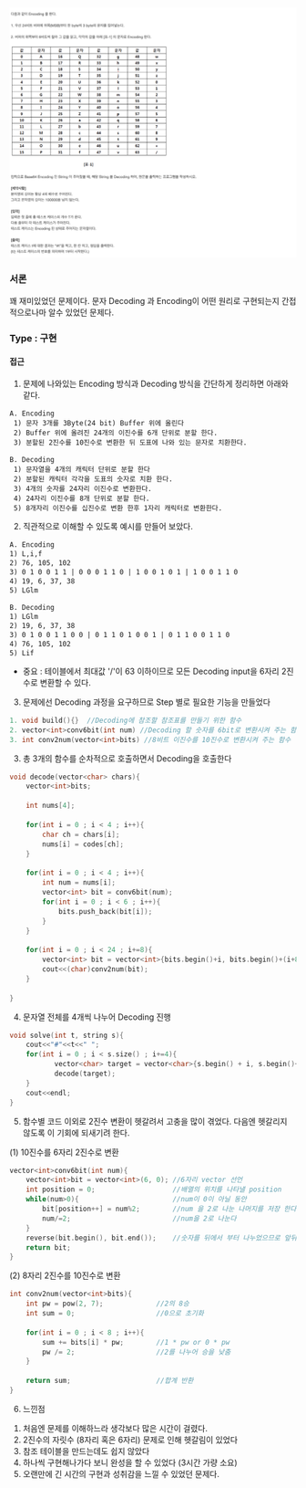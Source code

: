 ![Problem](https://github.com/seongjinkime/problem-solving/blob/master/images/s_1928.png)

### 서론
꽤 재미있었던 문제이다. 문자 Decoding 과 Encoding이 어떤 원리로 구현되는지 간접적으로나마 알수 있었던 문제다.

### Type : 구현

#### 접근
1. 문제에 나와있는 Encoding 방식과 Decoding 방식을 간단하게 정리하면 아래와 같다.
```
A. Encoding
 1) 문자 3개를 3Byte(24 bit) Buffer 위에 올린다 
 2) Buffer 위에 올려진 24개의 이진수를 6개 단위로 분할 한다.
 3) 분할된 2진수를 10진수로 변환한 뒤 도표에 나와 있는 문자로 치환한다.
```

```
B. Decoding
 1) 문자열을 4개의 캐릭터 단위로 분할 한다 
 2) 분할된 캐릭터 각각을 도표의 숫자로 치환 한다. 
 3) 4개의 숫자를 24자리 이진수로 변환한다.
 4) 24자리 이진수를 8개 단위로 분할 한다.
 5) 8개자리 이진수를 십진수로 변환 한후 1자리 캐릭터로 변환한다.
```

2. 직관적으로 이해할 수 있도록 예시를 만들어 보았다.
```
A. Encoding
1) L,i,f 
2) 76, 105, 102
3) 0 1 0 0 1 1 | 0 0 0 1 1 0 | 1 0 0 1 0 1 | 1 0 0 1 1 0
4) 19, 6, 37, 38
5) LGlm
```
```
B. Decoding
1) LGlm 
2) 19, 6, 37, 38
3) 0 1 0 0 1 1 0 0 | 0 1 1 0 1 0 0 1 | 0 1 1 0 0 1 1 0
4) 76, 105, 102
5) Lif
```
* 중요 : 테이블에서 최대값 '/'이 63 이하이므로 모든 Decoding input을 6자리 2진수로  변환할 수 있다.

3. 문제에선 Decoding 과정을 요구하므로 Step 별로 필요한 기능을 만들었다
```cpp
1. void build(){}  //Decoding에 참조할 참조표를 만들기 위한 함수
2. vector<int>conv6bit(int num) //Decoding 할 숫자를 6bit로 변환시켜 주는 함수
3. int conv2num(vector<int>bits) //8비트 이진수를 10진수로 변환시켜 주는 함수
```

3. 총 3개의 함수를 순차적으로 호출하면서 Decoding을 호출한다
```cpp
void decode(vector<char> chars){
    vector<int>bits;

    int nums[4];
    
    for(int i = 0 ; i < 4 ; i++){
        char ch = chars[i];
        nums[i] = codes[ch];
    }
    
    for(int i = 0 ; i < 4 ; i++){
        int num = nums[i];
        vector<int> bit = conv6bit(num);
        for(int i = 0 ; i < 6 ; i++){
            bits.push_back(bit[i]);
        }
    }
    
    for(int i = 0 ; i < 24 ; i+=8){
        vector<int> bit = vector<int>{bits.begin()+i, bits.begin()+(i+8)};
        cout<<(char)conv2num(bit);
    }
    
}
```

4.  문자열 전체를 4개씩 나누어 Decoding 진행
```cpp
void solve(int t, string s){
    cout<<"#"<<t<<" ";
    for(int i = 0 ; i < s.size() ; i+=4){
           vector<char> target = vector<char>{s.begin() + i, s.begin()+(i+4) };
           decode(target);
    }
    cout<<endl;
}
```

5. 함수별 코드
이외로 2진수 변환이 헷갈려서 고충을 많이 겪었다. 다음엔 헷갈리지 않도록 이 기회에 되새기려 한다.  

(1) 10진수를 6자리 2진수로 변환
```cpp
vector<int>conv6bit(int num){
    vector<int>bit = vector<int>(6, 0); //6자리 vector 선언
    int position = 0;                   //배열의 위치를 나타낼 position
    while(num>0){                       //num이 0이 아닐 동안
        bit[position++] = num%2;        //num 을 2로 나눈 나머지를 저장 한다 
        num/=2;                         //num을 2로 나눈다
    }
    reverse(bit.begin(), bit.end());    //숫자를 뒤에서 부터 나누었으므로 앞뒤를 뒤집어 준다 
    return bit;
}
```

(2) 8자리 2진수를 10진수로 변환
```cpp
int conv2num(vector<int>bits){
    int pw = pow(2, 7);             //2의 8승
    int sum = 0;                    //0으로 초기화
    
    for(int i = 0 ; i < 8 ; i++){
        sum += bits[i] * pw;        //1 * pw or 0 * pw
        pw /= 2;                    //2를 나누어 승을 낮춤
    }
    
    return sum;                     //합계 반환
}
```

6. 느낀점
1) 처음엔 문제를 이해하느라 생각보다 많은 시간이 걸렸다.
2) 2진수의 자릿수 (8자리 혹은 6자리) 문제로 인해 헷갈림이 있었다
3) 참조 테이블을 만드는데도 쉽지 않았다
4) 하나씩 구현해나가다 보니 완성을 할 수 있었다 (3시간 가량 소요)
5) 오랜만에 긴 시간의 구현과 성취감을 느낄 수 있었던 문제다.
